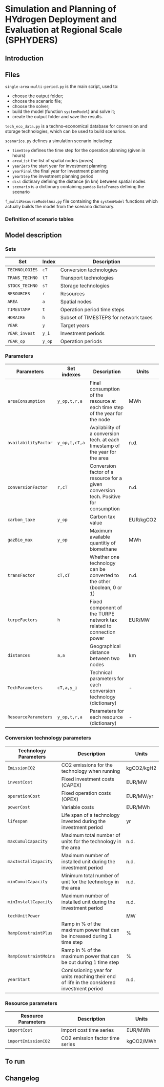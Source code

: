 # Simulation and Planning of HYdrogen Deployment and Evaluation at Regional Scale (SPHYDERS)

## Introduction 

## Files

`single-area-multi-period.py` is the main script, used to: 

- choose the output folder; 
- choose the scenario file; 
- choose the solver;
- build the model (function `systemModel`)  and solve it; 
- create the output folder and save the results. 

`tech_eco_data.py` is a techno-economical database for conversion and storage technologies, which can be used to build scenarios. 

`scenarios.py` defines a simulation scenario including:   

- `timeStep` defines the time step for the operation planning (given in hours)
- `areaList` the list of spatial nodes (*areas*)
- `yearZero` the start year for investment planning 
- `yearFinal` the final year for investment planning
- `yearStep` the investment planning period
- `dist` dictinary defining the distance (in km)  between spatial nodes 
- `scenario` is a dictionary containing `pandas` `DataFrames` defining the scenario

`f_multiResourceModelAna.py` file containing the `systemModel` functions which actually builds the model from the scenario dictionary. 

### Definition of scenario tables 

## Model description

### Sets 

| Set 		     | Index   | Description 							|
|----------------|---------|----------------------------------------|
| `TECHNOLOGIES` | `cT`    | Conversion technologies 				| 
| `TRANS_TECHNO` | `tT`    | Transport technologies  				| 
| `STOCK_TECHNO` | `sT`    | Storage technologies    				| 
| `RESOURCES`    | `r`     | Resources 			  					| 
| `AREA`         | `a`     | Spatial nodes 	      					|
| `TIMESTAMP`    | `t`     | Operation period time steps   			|
| `HORAIRE`      | `h`     | Subset of TIMESTEPS for network taxes 	|  
| `YEAR`         | `y`     | Target years 							|
| `YEAR_invest`  | `y_i`   | Investment periods 					| 
| `YEAR_op`      | `y_op`  | Operation periods 						|

### Parameters 

| Parameters    	  | Set indexes | Description 							 | Units |
|---------------------|-------------|----------------------------------------|-------|
| `areaConsumption`   |`y_op,t,r,a` | Final consumption of the resource at each time step of the year for the node  | MWh  |
| `availabilityFactor`|`y_op,t,cT,a`| Availability of a conversion tech. at each timestamp of the year for the area | n.d. |
| `conversionFactor`  |`r,cT`| Conversion factor of a resource for a given conversion tech. Positive for consumption| n.d. |
| `carbon_taxe`       |`y_op`| Carbon tax value | EUR/kgCO2 | 
| `gazBio_max`        |`y_op`| Maximum available quantitiy of biomethane | MWh | 
| `transFactor`       |`cT,cT`| Whether one technology can be converted to the other (boolean, 0 or 1) | n.d. | 
| `turpeFactors`      |`h`| Fixed component of the TURPE network tax related to connection power  | EUR/MW |
| `distances`         |`a,a`| Geographical distance between two nodes  | km | 
| `TechParameters` 	  |`cT,a,y_i`| Technical parameters for each conversion technology (dictionary) | - | 
| `ResourceParameters`|`y_op,t,r,a`| Parameters for each resource (dictionary) | - | 

### Conversion technology parameters 

| Technology Parameters     | Description 						   | Units |
|---------------------|----------------------------------------|-------|
| `EmissionCO2` | CO2 emissions for the technology when running |kgCO2/kgH2| 
| `investCost` | Fixed investment costs (CAPEX) |EUR/MW| 
| `operationCost` | Fixed operation costs (OPEX) |EUR/MW/yr| 
| `powerCost` | Variable costs |EUR/MWh|
| `lifespan` | Life span of a technology invested during the investment period |yr| 
| `maxCumulCapacity` | Maximum total number of units for the technology in the area |n.d.| 
| `maxInstallCapacity` | Maximum number of installed  unit during the investment period |n.d.| 
| `minCumulCapacity`   | Minimum total number of unit for the technology in the area |n.d.| 
| `minInstallCapacity` | Maximum number of installed  unit during the investment period  |n.d.| 
| `techUnitPower` | |MW|
| `RampConstraintPlus` | Ramp in % of the maximum power that can be increased during 1 time step |%|
| `RampConstraintMoins` | Ramp in % of the maximum power that can be cut during 1 time step |%|
| `yearStart` | Comissioning year for units reaching their end of life in the considered investment period |n.d.|

### Resource parameters 

| Resource Parameters     | Description 						   | Units |
|---------------------|----------------------------------------|-------|
|`importCost` | Import cost time series | EUR/MWh | 
|`importEmissionCO2` | CO2 emission factor time series | kgCO2/MWh| 

## To run 
## Changelog 
